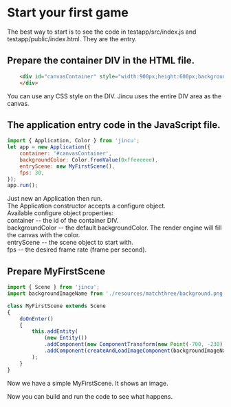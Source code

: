 # Start your first game

The best way to start is to see the code in testapp/src/index.js and testapp/public/index.html. They are the entry.

## Prepare the container DIV in the HTML file.

```html
	<div id="canvasContainer" style="width:900px;height:600px;background-color:#eeeeee;margin:auto auto">
	</div>
```
You can use any CSS style on the DIV. Jincu uses the entire DIV area as the canvas.

## The application entry code in the JavaScript file.

```javascript
import { Application, Color } from 'jincu';
let app = new Application({
	container: '#canvasContainer',
	backgroundColor: Color.fromValue(0xffeeeeee),
	entryScene: new MyFirstScene(),
	fps: 30,
});
app.run();
```
Just new an Application then run.  
The Application constructor accepts a configure object.  
Available configure object properties:  
container -- the id of the container DIV.  
backgroundColor -- the default backgroundColor. The render engine will fill the canvas with the color.  
entryScene -- the scene object to start with.  
fps -- the desired frame rate (frame per second).  

## Prepare MyFirstScene

```javascript
import { Scene } from 'jincu';
import backgroundImageName from './resources/matchthree/background.png';

class MyFirstScene extends Scene
{
	doOnEnter()
	{
		this.addEntity(
			(new Entity())
			.addComponent(new ComponentTransform(new Point(-700, -230), new Scale(2.2, 2.2)))
			.addComponent(createAndLoadImageComponent(backgroundImageName))
		);
	}
}

```
Now we have a simple MyFirstScene. It shows an image.

Now you can build and run the code to see what happens.
